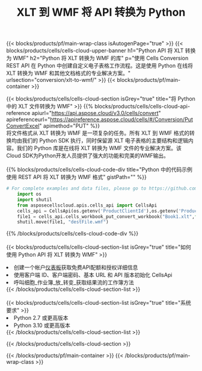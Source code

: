 ﻿---
title:  XLT 到 WMF 将 API 转换为 Python
description: 使用Aspose.Cells Cloud SDK for Python将XLT格式文件转换为WMF格式文件。
url: /zh/python/conversion/xlt-to-wmf/
---
{{< blocks/products/pf/main-wrap-class isAutogenPage="true" >}}
{{< blocks/products/cells/cells-cloud-upper-banner h1="Python API 将 XLT 转换为 WMF" h2="Python 将 XLT 转换为 WMF 的库" p="使用 Cells Conversion REST API 在 Python 中创建自定义电子表格工作流程。这是使用 Python 在线将 XLT 转换为 WMF 和其他文档格式的专业解决方案。" urlsection="conversion/xlt-to-wmf/" >}}
{{< blocks/products/pf/main-container >}}

{{< blocks/products/cells/cells-cloud-section isGrey="true" title="将 Python 中的 XLT 文件转换为 WMF" >}}
{{% blocks/products/cells/cells-cloud-api-reference apiurl="https://api.aspose.cloud/v3.0/cells/convert" apireferenceurl="https://apireference.aspose.cloud/cells/#/Conversion/PutConvertExcel" apimethod="PUT" %}}
<br/>
将文件格式从 XLT 转换为 WMF 是一项复杂的任务。所有 XLT 到 WMF 格式的转换均由我们的 Python SDK 执行，同时保留源 XLT 电子表格的主要结构和逻辑内容。我们的 Python 库是在线将 XLT 转换为 WMF 文件的专业解决方案。该Cloud SDK为Python开发人员提供了强大的功能和完美的WMF输出。
<br/>
<br/>
{{% blocks/products/cells/cells-cloud-code-div title="Python 中的代码示例使用 REST API 将 XLT 转换为 WMF 格式" gistPath="" %}}
 
```python
# For complete examples and data files, please go to https://github.com/aspose-cells-cloud/aspose-cells-cloud-python/
    import os
    import shutil
    from asposecellscloud.apis.cells_api import CellsApi
    cells_api = CellsApi(os.getenv('ProductClientId'),os.getenv('ProductClientSecret'))
    file1 = cells_api.cells_workbook_put_convert_workbook("Book1.xlt",format="wmf")
    shutil.move(file1, "destFile.wmf")     
```
 
{{% /blocks/products/cells/cells-cloud-code-div %}}
<br/>
<br/>
{{< blocks/products/cells/cells-cloud-section-list isGrey="true" title="如何使用 Python API 将 XLT 转换为 WMF" >}}
<li>创建一个帐户<a href="https://dashboard.aspose.cloud/">仪表板</a>获取免费API配额和授权详细信息</li>
<li>使用客户端 ID、客户端密码、基本 URL 和 API 版本初始化 CellsApi</li>
<li>呼叫细胞_作业簿_放_转变_获取结果流的工作簿方法</li>
{{< /blocks/products/cells/cells-cloud-section-list >}}
<br/>
<br/>
{{< blocks/products/cells/cells-cloud-section-list isGrey="true" title="系统要求" >}}
<li>Python 2.7 或更高版本</li>
<li>Python 3.10 或更高版本</li>
{{< /blocks/products/cells/cells-cloud-section-list >}}

{{< /blocks/products/cells/cells-cloud-section >}}

{{< /blocks/products/pf/main-container >}}
{{< /blocks/products/pf/main-wrap-class >}}
